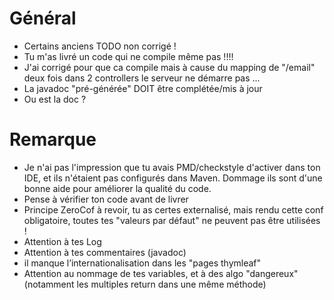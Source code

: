 # Général
- Certains anciens TODO non corrigé ! 
- Tu m'as livré un code qui ne compile même pas !!!!
- J'ai corrigé pour que ca compile mais à cause du mapping de "/email" deux fois dans 2 controllers le serveur ne démarre pas ...
- La javadoc "pré-générée" DOIT être complétée/mis à jour
- Ou est la doc ?

# Remarque
- Je n'ai pas l'impression que tu avais PMD/checkstyle d'activer dans ton IDE, et ils n'étaient pas configurés dans Maven. Dommage ils sont d'une bonne aide pour améliorer la qualité du code.
- Pense à vérifier ton code avant de livrer
- Principe ZeroCof à revoir, tu as certes externalisé, mais rendu cette conf obligatoire, toutes tes "valeurs par défaut" ne peuvent pas être utilisées ! 
- Attention à tes Log
- Attention à tes commentaires (javadoc)
- il manque l’internationalisation dans les "pages thymleaf"
- Attention au nommage de tes variables, et à des algo "dangereux" (notamment les multiples return dans une même méthode)